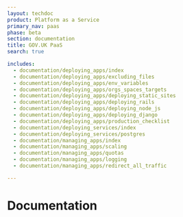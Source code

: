 ```yaml
---
layout: techdoc
product: Platform as a Service
primary_nav: paas
phase: beta
section: documentation
title: GOV.UK PaaS
search: true

includes:
  - documentation/deploying_apps/index
  - documentation/deploying_apps/excluding_files
  - documentation/deploying_apps/env_variables
  - documentation/deploying_apps/orgs_spaces_targets
  - documentation/deploying_apps/deploying_static_sites
  - documentation/deploying_apps/deploying_rails
  - documentation/deploying_apps/deploying_node_js
  - documentation/deploying_apps/deploying_django
  - documentation/deploying_apps/production_checklist
  - documentation/deploying_services/index
  - documentation/deploying_services/postgres
  - documentation/managing_apps/index
  - documentation/managing_apps/scaling
  - documentation/managing_apps/quotas
  - documentation/managing_apps/logging
  - documentation/managing_apps/redirect_all_traffic

---
```


<h1 class="toc-ignore">Documentation</h1>